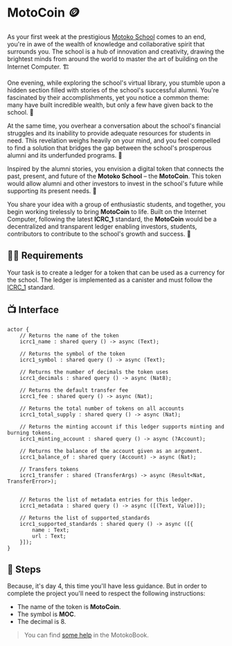 # MotoCoin 🪙
As your first week at the prestigious [Motoko School](https://twitter.com/MotokoSchool) comes to an end, you're in awe of the wealth of knowledge and collaborative spirit that surrounds you. The school is a hub of innovation and creativity, drawing the brightest minds from around the world to master the art of building on the Internet Computer.  🏗️

One evening, while exploring the school's virtual library, you stumble upon a hidden section filled with stories of the school's successful alumni. You're fascinated by their accomplishments, yet you notice a common theme: many have built incredible wealth, but only a few have given back to the school. 🫢

At the same time, you overhear a conversation about the school's financial struggles and its inability to provide adequate resources for students in need. This revelation weighs heavily on your mind, and you feel compelled to find a solution that bridges the gap between the school's prosperous alumni and its underfunded programs. 💸

Inspired by the alumni stories, you envision a digital token that connects the past, present, and future of the **Motoko School** – the **MotoCoin**. This token would allow alumni and other investors to invest in the school's future while supporting its present needs. 🌱

You share your idea with a group of enthusiastic students, and together, you begin working tirelessly to bring **MotoCoin** to life. Built on the Internet Computer, following the latest **ICRC_1** standard, the **MotoCoin** would be a decentralized and transparent ledger enabling investors, students, contributors to contribute to the school's growth and success. 🚀
## 🧑‍🏫 Requirements 
Your task is to create a ledger for a token that can be used as a currency for the school. The ledger is implemented as a canister and must follow the [ICRC_1](https://internetcomputer.org/docs/current/developer-docs/integrations/icrc-1/) standard.
## 📺 Interface
```motoko
actor {
    // Returns the name of the token 
    icrc1_name : shared query () -> async (Text);

    // Returns the symbol of the token 
    icrc1_symbol : shared query () -> async (Text);

    // Returns the number of decimals the token uses
    icrc1_decimals : shared query () -> async (Nat8);

    // Returns the default transfer fee
    icrc1_fee : shared query () -> async (Nat);

    // Returns the total number of tokens on all accounts 
    icrc1_total_supply : shared query () -> async (Nat);

    // Returns the minting account if this ledger supports minting and burning tokens.
    icrc1_minting_account : shared query () -> async (?Account);

    // Returns the balance of the account given as an argument.
    icrc1_balance_of : shared query (Account) -> async (Nat);

    // Transfers tokens
    icrc1_transfer : shared (TransferArgs) -> async (Result<Nat, TransferError>);


    // Returns the list of metadata entries for this ledger. 
    icrc1_metadata : shared query () -> async ([(Text, Value)]);

    // Returns the list of supported_standards
    icrc1_supported_standards : shared query () -> async ([{
        name : Text;
        url : Text;
    }]);
}
```
## 📒 Steps
Because, it's day 4, this time you'll have less guidance. But in order to complete the project you'll need to respect the following instructions: 
- The name of the token is **MotoCoin**.
- The symbol is **MOC**.
- The decimal is 8.

> You can find [some help](https://olm72-siaaa-aaaal-qbtpa-cai.ic0.app/internet-computer-standards/icrc1.html) in the MotokoBook.